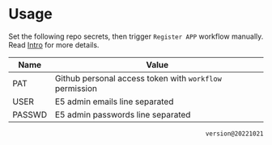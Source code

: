 # Usage

Set the following repo secrets, then trigger `Register APP` workflow manually. Read [Intro](https://logi.im/script/permanently-keeping-an-office-e5-account.html) for more details.

| Name   | Value                                                   |
| ------ | ------------------------------------------------------- |
| PAT    | Github personal access token with `workflow` permission |
| USER   | E5 admin emails line separated                          |
| PASSWD | E5 admin passwords line separated                       |

<p align="right"><code>version@20221021</code></p>
